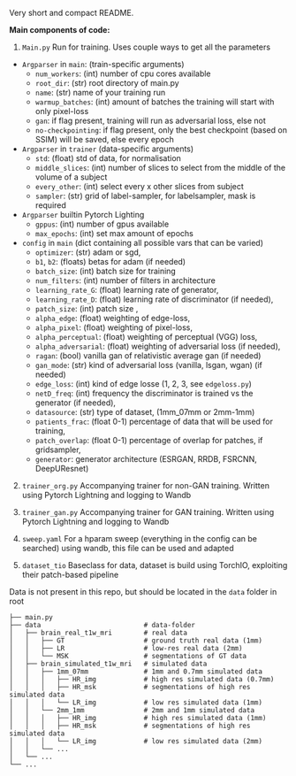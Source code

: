 Very short and compact README.

**Main components of code:**

1) `Main.py`
Run for training. Uses couple ways to get all the parameters
- `Argparser` in `main`: (train-specific arguments)
  - `num_workers`: (int) number of cpu cores available
  - `root_dir`: (str) root directory of main.py
  - `name`: (str) name of your training run
  - `warmup_batches`: (int) amount of batches the training will start with only pixel-loss
  - `gan`: if flag present, training will run as adversarial loss, else not
  - `no-checkpointing`: if flag present, only the best checkpoint (based on SSIM) will be saved, else every epoch
- `Argparser` in `trainer` (data-specific arguments)
  - `std`: (float) std of data, for normalisation
  - `middle_slices`: (int) number of slices to select from the middle of the volume of a subject
  - `every_other`: (int) select every x other slices from subject 
  - `sampler`: (str) grid of label-sampler, for labelsampler, mask is required
- `Argparser` builtin Pytorch Lighting 
  - `gppus`: (int) number of gpus available
  - `max_epochs`: (int) set max amount of epochs
- `config` in `main` (dict containing all possible vars that can be varied)
  - `optimizer`: (str) adam or sgd,
  - `b1`, `b2`: (floats) betas for adam (if needed)
  - `batch_size`: (int) batch size for training
  - `num_filters`: (int) number of filters in architecture
  - `learning_rate_G`: (float) learning rate of generator,
  - `learning_rate_D`: (float) learning rate of discriminator (if needed),
  - `patch_size`: (int) patch size ,
  - `alpha_edge`: (float) weighting of edge-loss,
  - `alpha_pixel`: (float) weighting of pixel-loss,
  - `alpha_perceptual`: (float) weighting of perceptual (VGG) loss,
  - `alpha_adversarial`: (float) weighting of adversarial loss (if needed),
  - `ragan`: (bool) vanilla gan of relativistic average gan (if needed)
  - `gan_mode`: (str) kind of adversarial loss (vanilla, lsgan, wgan) (if needed)
  - `edge_loss`: (int) kind of edge losse (1, 2, 3, see `edgeloss.py`)
  - `netD_freq`: (int) frequency the discriminator is trained vs the generator (if needed),
  - `datasource`: (str) type of dataset, (1mm_07mm or 2mm-1mm)
  - `patients_frac`: (float 0-1) percentage of data that will be used for training,
  - `patch_overlap`: (float 0-1) percentage of overlap for patches, if gridsampler,
  - `generator`: generator architecture (ESRGAN, RRDB, FSRCNN, DeepUResnet)

2) `trainer_org.py` 
Accompanying trainer for non-GAN training. Written using Pytorch Lightning and logging to Wandb

3) `trainer_gan.py` 
Accompanying trainer for GAN training. Written using Pytorch Lightning and logging to Wandb

4) `sweep.yaml`
For a hparam sweep (everything in the config can be searched) using wandb, this file can be used and adapted 

5) `dataset_tio`
Baseclass for data, dataset is build using TorchIO, exploiting their patch-based pipeline

Data is not present in this repo, but should be located in the `data` folder in root
```
├── main.py
├── data                          # data-folder
│   ├── brain_real_t1w_mri        # real data
│   │   ├── GT                    # ground truth real data (1mm)
│   │   ├── LR                    # low-res real data (2mm)
│   │   └── MSK                   # segmentations of GT data
│   ├── brain_simulated_t1w_mri   # simulated data
│   │   ├── 1mm_07mm              # 1mm and 0.7mm simulated data
│   │   │   ├── HR_img            # high res simulated data (0.7mm)
│   │   │   ├── HR_msk            # segmentations of high res simulated data
│   │   │   └── LR_img            # low res simulated data (1mm)
│   │   └── 2mm_1mm               # 2mm and 1mm simulated data
│   │   │   ├── HR_img            # high res simulated data (1mm)
│   │   │   ├── HR_msk            # segmentations of high res simulated data 
│   │   │   └── LR_img            # low res simulated data (2mm) 
│   │   └── ... 
│   └── ... 
└── ...
```